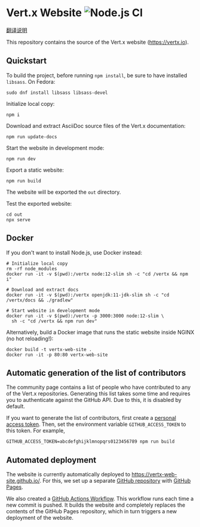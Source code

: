 # Vert.x Website ![Node.js CI](https://github.com/vertx-web-site/vertx-web-site/workflows/Node.js%20CI/badge.svg)

[翻译说明](./README.zh-CN.md)

This repository contains the source of the Vert.x website (https://vertx.io).

## Quickstart

To build the project, before running `npm install`, be sure to have installed `libsass`. On Fedora:

```
sudo dnf install libsass libsass-devel
```

Initialize local copy:

    npm i

Download and extract AsciiDoc source files of the Vert.x documentation:

    npm run update-docs

Start the website in development mode:

    npm run dev

Export a static website:

    npm run build

The website will be exported the `out` directory.

Test the exported website:

    cd out
    npx serve

## Docker

If you don't want to install Node.js, use Docker instead:

```
# Initialize local copy
rm -rf node_modules
docker run -it -v $(pwd):/vertx node:12-slim sh -c "cd /vertx && npm i"

# Download and extract docs
docker run -it -v $(pwd):/vertx openjdk:11-jdk-slim sh -c "cd /vertx/docs && ./gradlew"

# Start website in development mode
docker run -it -v $(pwd):/vertx -p 3000:3000 node:12-slim \
  sh -c "cd /vertx && npm run dev"
```

Alternatively, build a Docker image that runs the static website inside NGINX
(no hot reloading!):

    docker build -t vertx-web-site .
    docker run -it -p 80:80 vertx-web-site

## Automatic generation of the list of contributors

The community page contains a list of people who have contributed to any of the
Vert.x repositories. Generating this list takes some time and requires you to
authenticate against the GitHub API. Due to this, it is disabled by default.

If you want to generate the list of contributors, first create a
[personal access token](https://github.com/settings/tokens). Then, set the
environment variable `GITHUB_ACCESS_TOKEN` to this token. For example,

    GITHUB_ACCESS_TOKEN=abcdefghijklmnopqrs0123456789 npm run build

## Automated deployment

The website is currently automatically deployed to https://vertx-web-site.github.io/.
For this, we set up a separate [GitHub repository](https://github.com/vertx-web-site/vertx-web-site.github.io)
with [GitHub Pages](https://pages.github.com/).

We also created a [GitHub Actions Workflow](https://github.com/vertx-web-site/vertx-web-site/actions).
This workflow runs each time a new commit is pushed. It builds the website and completely
replaces the contents of the GitHub Pages repository, which in turn triggers a new
deployment of the website.
